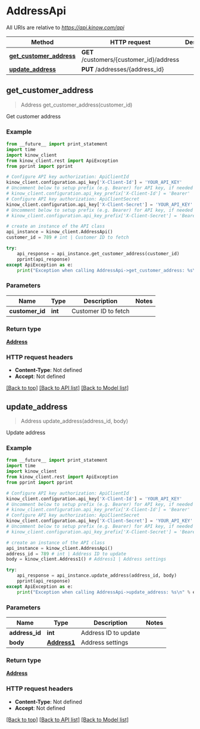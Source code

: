 # AddressApi

All URIs are relative to *https://api.kinow.com/api*

Method | HTTP request | Description
------------- | ------------- | -------------
[**get_customer_address**](#get_customer_address) | **GET** /customers/{customer_id}/address | 
[**update_address**](#update_address) | **PUT** /addresses/{address_id} | 


## **get_customer_address**
> Address get_customer_address(customer_id)



Get customer address

### Example 
```python
from __future__ import print_statement
import time
import kinow_client
from kinow_client.rest import ApiException
from pprint import pprint

# Configure API key authorization: ApiClientId
kinow_client.configuration.api_key['X-Client-Id'] = 'YOUR_API_KEY'
# Uncomment below to setup prefix (e.g. Bearer) for API key, if needed
# kinow_client.configuration.api_key_prefix['X-Client-Id'] = 'Bearer'
# Configure API key authorization: ApiClientSecret
kinow_client.configuration.api_key['X-Client-Secret'] = 'YOUR_API_KEY'
# Uncomment below to setup prefix (e.g. Bearer) for API key, if needed
# kinow_client.configuration.api_key_prefix['X-Client-Secret'] = 'Bearer'

# create an instance of the API class
api_instance = kinow_client.AddressApi()
customer_id = 789 # int | Customer ID to fetch

try: 
    api_response = api_instance.get_customer_address(customer_id)
    pprint(api_response)
except ApiException as e:
    print("Exception when calling AddressApi->get_customer_address: %s\n" % e)
```

### Parameters

Name | Type | Description  | Notes
------------- | ------------- | ------------- | -------------
 **customer_id** | **int**| Customer ID to fetch | 

### Return type

[**Address**](#Address)

### HTTP request headers

 - **Content-Type**: Not defined
 - **Accept**: Not defined

[[Back to top]](#) [[Back to API list]](#documentation-for-api-endpoints) [[Back to Model list]](#documentation-for-models)

## **update_address**
> Address update_address(address_id, body)



Update address

### Example 
```python
from __future__ import print_statement
import time
import kinow_client
from kinow_client.rest import ApiException
from pprint import pprint

# Configure API key authorization: ApiClientId
kinow_client.configuration.api_key['X-Client-Id'] = 'YOUR_API_KEY'
# Uncomment below to setup prefix (e.g. Bearer) for API key, if needed
# kinow_client.configuration.api_key_prefix['X-Client-Id'] = 'Bearer'
# Configure API key authorization: ApiClientSecret
kinow_client.configuration.api_key['X-Client-Secret'] = 'YOUR_API_KEY'
# Uncomment below to setup prefix (e.g. Bearer) for API key, if needed
# kinow_client.configuration.api_key_prefix['X-Client-Secret'] = 'Bearer'

# create an instance of the API class
api_instance = kinow_client.AddressApi()
address_id = 789 # int | Address ID to update
body = kinow_client.Address1() # Address1 | Address settings

try: 
    api_response = api_instance.update_address(address_id, body)
    pprint(api_response)
except ApiException as e:
    print("Exception when calling AddressApi->update_address: %s\n" % e)
```

### Parameters

Name | Type | Description  | Notes
------------- | ------------- | ------------- | -------------
 **address_id** | **int**| Address ID to update | 
 **body** | [**Address1**](#Address1)| Address settings | 

### Return type

[**Address**](#Address)

### HTTP request headers

 - **Content-Type**: Not defined
 - **Accept**: Not defined

[[Back to top]](#) [[Back to API list]](#documentation-for-api-endpoints) [[Back to Model list]](#documentation-for-models)

